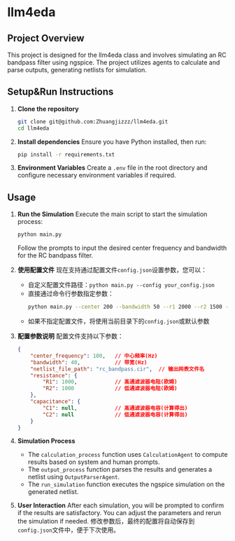 # llm4eda

## Project Overview
This project is designed for the llm4eda class and involves simulating an RC bandpass filter using ngspice. The project utilizes agents to calculate and parse outputs, generating netlists for simulation.

## Setup&Run Instructions
1. **Clone the repository**
   ```bash
   git clone git@github.com:Zhuangjizzz/llm4eda.git
   cd llm4eda
   ```

2. **Install dependencies**
   Ensure you have Python installed, then run:
   ```bash
   pip install -r requirements.txt
   ```

3. **Environment Variables**
   Create a `.env` file in the root directory and configure necessary environment variables if required.

## Usage
1. **Run the Simulation**
   Execute the main script to start the simulation process:
   ```bash
   python main.py
   ```
   Follow the prompts to input the desired center frequency and bandwidth for the RC bandpass filter.

2. **使用配置文件**
   现在支持通过配置文件`config.json`设置参数，您可以：
   - 自定义配置文件路径：`python main.py --config your_config.json`
   - 直接通过命令行参数指定参数：
     ```bash
     python main.py --center 200 --bandwidth 50 --r1 2000 --r2 1500 --output my_filter.cir
     ```
   - 如果不指定配置文件，将使用当前目录下的`config.json`或默认参数

3. **配置参数说明**
   配置文件支持以下参数：
   ```json
   {
       "center_frequency": 100,   // 中心频率(Hz)
       "bandwidth": 40,           // 带宽(Hz)
       "netlist_file_path": "rc_bandpass.cir",  // 输出网表文件名
       "resistance": {
           "R1": 1000,            // 高通滤波器电阻(欧姆)
           "R2": 1000             // 低通滤波器电阻(欧姆)
       },
       "capacitance": {
           "C1": null,            // 高通滤波器电容(计算得出)
           "C2": null             // 低通滤波器电容(计算得出)
       }
   }
   ```

4. **Simulation Process**
   - The `calculation_process` function uses `CalculationAgent` to compute results based on system and human prompts.
   - The `output_process` function parses the results and generates a netlist using `OutputParserAgent`.
   - The `run_simulation` function executes the ngspice simulation on the generated netlist.

5. **User Interaction**
   After each simulation, you will be prompted to confirm if the results are satisfactory. You can adjust the parameters and rerun the simulation if needed.
   修改参数后，最终的配置将自动保存到`config.json`文件中，便于下次使用。